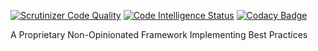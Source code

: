 [![Scrutinizer Code Quality](https://scrutinizer-ci.com/g/benanamen/perfect-app/badges/quality-score.png?b=master&s=52312a0bd512f5b11208d196f7464c7f99a94a40)](https://scrutinizer-ci.com/g/benanamen/perfect-app/?branch=master)
[![Code Intelligence Status](https://scrutinizer-ci.com/g/benanamen/perfect-app/badges/code-intelligence.svg?b=master&s=181b301b3ee080e6d459b99c9f66771867d6eb3c)](https://scrutinizer-ci.com/code-intelligence)
[![Codacy Badge](https://api.codacy.com/project/badge/Grade/7814fbb36cc04435b565661dd2598406)](https://www.codacy.com?utm_source=github.com&amp;utm_medium=referral&amp;utm_content=benanamen/perfect-app-framework&amp;utm_campaign=Badge_Grade)

A Proprietary Non-Opinionated Framework Implementing Best Practices

